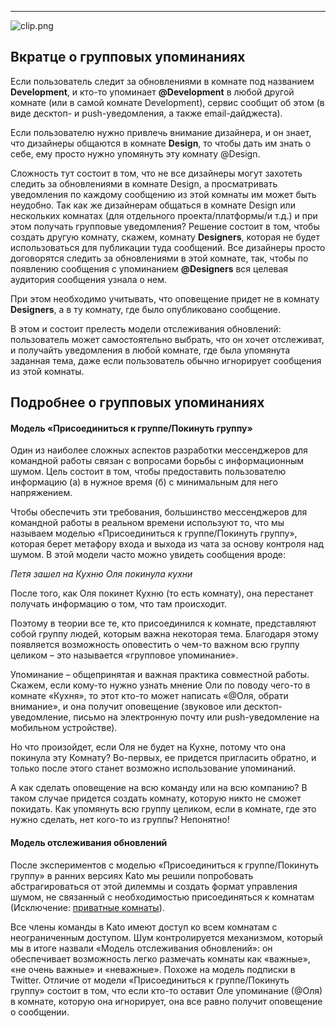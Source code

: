***

![clip.png](https://s3.amazonaws.com/kato-share/eccad637cc6e36c539b3bfa4bad3f9295f09adebb58011f05fffbd8c4b3a888a/clip.png)

## Вкратце о групповых упоминаниях
Если пользователь следит за обновлениями в комнате под названием **Development**, и кто-то упоминает **@Development** в любой другой комнате (или в самой комнате Development), сервис сообщит об этом (в виде десктоп- и push-уведомления, а также email-дайджеста).

Если пользователю нужно привлечь внимание дизайнера, и он знает, что дизайнеры общаются в комнате **Design**, то чтобы дать им знать о себе, ему просто нужно упомянуть эту комнату @Design.

Сложность тут состоит в том, что не все дизайнеры могут захотеть следить за обновлениями в комнате Design, а просматривать уведомления по каждому сообщению из этой комнаты им может быть неудобно. Так как же дизайнерам общаться в комнате Design или нескольких комнатах (для отдельного проекта/платформы/и т.д.) и при этом получать групповые уведомления? Решение состоит в том, чтобы создать другую комнату, скажем, комнату **Designers**, которая не будет использоваться для публикации туда сообщений. Все дизайнеры просто договорятся следить за обновлениями в этой комнате, так, чтобы по появлению сообщения с упоминанием **@Designers** вся целевая аудитория сообщения узнала о нем. 

При этом необходимо учитывать, что оповещение придет не в комнату **Designers**, а в ту комнату, где было опубликовано сообщение.

В этом и состоит прелесть модели отслеживания обновлений: пользователь может самостоятельно выбрать, что он хочет отслеживат, и получайть уведомления в любой комнате, где была упомянута заданная тема, даже если пользователь обычно игнорирует сообщения из этой комнаты.

## Подробнее о групповых упоминаниях
#### Модель «Присоединиться к группе/Покинуть группу»
Один из наиболее сложных аспектов разработки мессенджеров для командной работы связан с вопросами борьбы с информационным шумом. Цель состоит в том, чтобы предоставить пользователю информацию (а) в нужное время (б) с минимальным для него напряжением.

Чтобы обеспечить эти требования, большинство мессенджеров для командной работы в реальном времени используют то, что мы называем моделью «Присоединиться к группе/Покинуть группу», которая берет метафору входа и выхода из чата за основу контроля над шумом. В этой модели часто можно увидеть сообщения вроде:

_Петя зашел на Кухню_
_Оля покинула кухни_

После того, как Оля покинет Кухню (то есть комнату), она перестанет получать информацию о том, что там происходит.

Поэтому в теории все те, кто присоединился к комнате, представляют собой группу людей, которым важна некоторая тема. Благодаря этому появляется возможность оповестить о чем-то важном всю группу целиком – это называется «групповое упоминание».

Упоминание – общепринятая и важная практика совместной работы. Скажем, если кому-то нужно узнать мнение Оли по поводу чего-то в комнате «Кухня», то этот кто-то может написать «@Оля, обрати внимание», и она получит оповещение (звуковое или десктоп-уведомление, письмо на электронную почту или push-уведомление на мобильном устройстве).

Но что произойдет, если Оля не будет на Кухне, потому что она покинула эту Комнату? Во-первых, ее придется пригласить обратно, и только после этого станет возможно использование упоминаний.

А как сделать оповещение на всю команду или на всю компанию? В таком случае придется создать комнату, которую никто не сможет покидать. Как  упомянуть всю группу целиком, если в комнате, где это нужно сделать, нет кого-то из группы? Непонятно!

#### Модель отслеживания обновлений
После экспериментов с моделью «Присоединиться к группе/Покинуть группу» в ранних версиях Kato мы решили попробовать абстрагироваться от этой дилеммы и создать формат управления шумом, не связанный с необходимостью присоединяться к комнатам (Исключение: [приватные комнаты](/articles/ru/general/room-types)). 

Все члены команды в Kato имеют доступ ко всем комнатам с неограниченным доступом. Шум контролируется механизмом, который мы в итоге назвали «Модель отслеживания обновлений»: он обеспечивает возможность легко размечать комнаты как «важные», «не очень важные» и «неважные». Похоже на модель подписки в Twitter. Отличие от модели «Присоединиться к группе/Покинуть группу» состоит в том, что если кто-то оставит Оле упоминание (@Оля) в комнате, которую она игнорирует, она все равно получит оповещение о сообщении.

